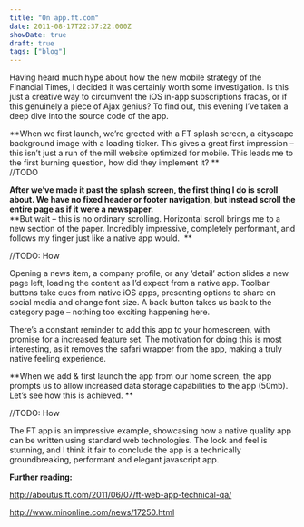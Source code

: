 ```yaml
---
title: "On app.ft.com"
date: 2011-08-17T22:37:22.000Z
showDate: true
draft: true
tags: ["blog"]
---
```



Having heard much hype about how the new mobile strategy of the Financial Times, I decided it was certainly worth some investigation. Is this just a creative way to circumvent the iOS in-app subscriptions fracas, or if this genuinely a piece of Ajax genius? To find out, this evening I’ve taken a deep dive into the source code of the app.

**When we first launch, we’re greeted with a FT splash screen, a cityscape background image with a loading ticker. This gives a great first impression – this isn’t just a run of the mill website optimized for mobile. This leads me to the first burning question, how did they implement it? **  
 //TODO

**After we’ve made it past the splash screen, the first thing I do is scroll about. We have no fixed header or footer navigation, but instead scroll the entire page as if it were a newspaper.**  
**But wait – this is no ordinary scrolling. Horizontal scroll brings me to a new section of the paper. Incredibly impressive, completely performant, and follows my finger just like a native app would.  **

//TODO: How

Opening a news item, a company profile, or any ‘detail’ action slides a new page left, loading the content as I’d expect from a native app. Toolbar buttons take cues from native iOS apps, presenting options to share on social media and change font size. A back button takes us back to the category page – nothing too exciting happening here.

There’s a constant reminder to add this app to your homescreen, with promise for a increased feature set. The motivation for doing this is most interesting, as it removes the safari wrapper from the app, making a truly native feeling experience.

**When we add & first launch the app from our home screen, the app prompts us to allow increased data storage capabilities to the app (50mb). Let’s see how this is achieved. **

//TODO: How

The FT app is an impressive example, showcasing how a native quality app can be written using standard web technologies. The look and feel is stunning, and I think it fair to conclude the app is a technically groundbreaking, performant and elegant javascript app.

**Further reading:**

http://aboutus.ft.com/2011/06/07/ft-web-app-technical-qa/

http://www.minonline.com/news/17250.html



